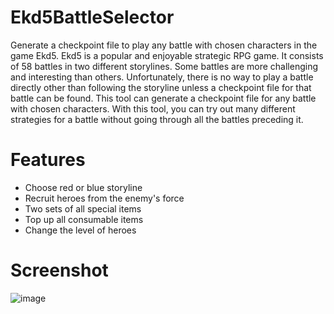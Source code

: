 # Ekd5BattleSelector

Generate a checkpoint file to play any battle with chosen characters in the game Ekd5. Ekd5 is a popular and enjoyable strategic RPG game. It consists of 58 battles in two different storylines. Some battles are more challenging and interesting than others. Unfortunately, there is no way to play a battle directly other than following the storyline unless a checkpoint file for that battle can be found. This tool can generate a checkpoint file for any battle with chosen characters. With this tool, you can try out many different strategies for a battle without going through all the battles preceding it.

# Features

-   Choose red or blue storyline
-   Recruit heroes from the enemy's force
-   Two sets of all special items
-   Top up all consumable items
-   Change the level of heroes

# Screenshot

![image](https://github.com/yinchuan/Ekd5BattleSelector/assets/2181835/3828dbb5-31ac-4831-9595-a70009942591)
